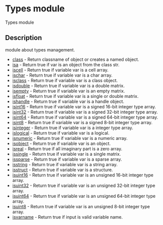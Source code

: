 # Types module

Types module

## Description

module about types management.

- [class](class.md) - Return classname of object or creates a named object.
- [isa](isa.md) - Return true if var is an object from the class str.
- [iscell](iscell.md) - Return true if variable var is a cell array.
- [ischar](ischar.md) - Return true if variable var is a char array.
- [isclass](isclass.md) - Return true if variable var is a class object.
- [isdouble](isdouble.md) - Return true if variable var is a double matrix.
- [isempty](isempty.md) - Return true if variable var is an empty matrix.
- [isfloat](isfloat.md) - Return true if variable var is a single or double matrix.
- [ishandle](ishandle.md) - Return true if variable var is a handle object.
- [isint16](isint16.md) - Return true if variable var is a signed 16-bit integer type array.
- [isint32](isint32.md) - Return true if variable var is a signed 32-bit integer type array.
- [isint64](isint64.md) - Return true if variable var is a signed 64-bit integer type array.
- [isint8](isint8.md) - Return true if variable var is a signed 8-bit integer type array.
- [isinteger](isinteger.md) - Return true if variable var is a integer type array.
- [islogical](islogical.md) - Return true if variable var is a logical.
- [isnumeric](isnumeric.md) - Return true if variable var is a numeric array.
- [isobject](isobject.md) - Return true if variable var is an object.
- [isreal](isreal.md) - Return true if all imaginary part is a zero array.
- [issingle](issingle.md) - Return true if variable var is a single matrix.
- [issparse](issparse.md) - Return true if variable var is a sparse array.
- [isstring](isstring.md) - Return true if variable var is a string array.
- [isstruct](isstruct.md) - Return true if variable var is a structure.
- [isuint16](isuint16.md) - Return true if variable var is an unsigned 16-bit integer type array.
- [isuint32](isuint32.md) - Return true if variable var is an unsigned 32-bit integer type array.
- [isuint64](isuint64.md) - Return true if variable var is an unsigned 64-bit integer type array.
- [isuint8](isuint8.md) - Return true if variable var is an unsigned 8-bit integer type array.
- [isvarname](isvarname.md) - Return true if input is valid variable name.
